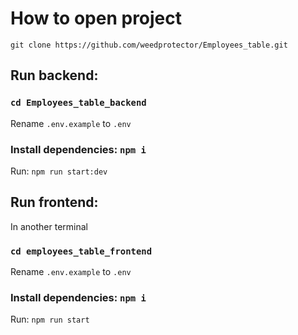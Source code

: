 # How to open project
`git clone https://github.com/weedprotector/Employees_table.git`
## Run backend:

### `cd Employees_table_backend`
Rename `.env.example` to `.env`
### Install dependencies: `npm i`

Run: `npm run start:dev`


## Run frontend:
In another terminal
### `cd employees_table_frontend`
Rename `.env.example` to `.env`
### Install dependencies: `npm i`

Run: `npm run start`
